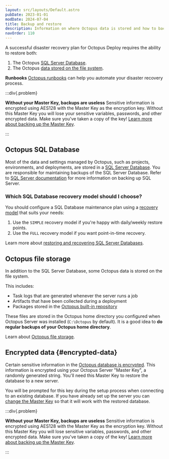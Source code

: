 ```yaml
---
layout: src/layouts/Default.astro
pubDate: 2023-01-01
modDate: 2024-07-04
title: Backup and restore
description: Information on where Octopus data is stored and how to backup and restore an Octopus instance.
navOrder: 110
---
```


A successful disaster recovery plan for Octopus Deploy requires the ability to restore both:

1. The Octopus [SQL Server Database](/docs/administration/data/octopus-database).
2. The Octopus [data stored on the file system](/docs/administration/managing-infrastructure/server-configuration-and-file-storage).

**Runbooks**
[Octopus runbooks](/docs/runbooks) can help you automate your disaster recovery process.

:::div{.problem}

**Without your Master Key, backups are useless**
Sensitive information is encrypted using AES128 with the Master Key as the encryption key. Without this Master Key you will lose your sensitive variables, passwords, and other encrypted data. Make sure you've taken a copy of the key! [Learn more about backing up the Master Key](/docs/security/data-encryption).

:::

## Octopus SQL Database

Most of the data and settings managed by Octopus, such as projects, environments, and deployments, are stored in a [SQL Server Database](/docs/administration/data/octopus-database). You are responsible for maintaining backups of the SQL Server Database. Refer to [SQL Server documentation](https://msdn.microsoft.com/en-AU/library/ms187510.aspx) for more information on backing up SQL Server.

### Which SQL Database recovery model should I choose?

You should configure a SQL Database maintenance plan using a [recovery model](https://msdn.microsoft.com/en-us/library/ms189275.aspx) that suits your needs:

1. Use the `SIMPLE` recovery model if you're happy with daily/weekly restore points.
2. Use the `FULL` recovery model if you want point-in-time recovery.

Learn more about [restoring and recovering SQL Server Databases](https://msdn.microsoft.com/en-us/library/ms191253.aspx).

## Octopus file storage

In addition to the SQL Server Database, some Octopus data is stored on the file system.

This includes:

- Task logs that are generated whenever the server runs a job
- Artifacts that have been collected during a deployment
- Packages stored in the [Octopus built-in repository](/docs/packaging-applications/package-repositories)

These files are stored in the Octopus home directory you configured when Octopus Server was installed (`C:\Octopus` by default). It is a good idea to **do regular backups of your Octopus home directory**.

Learn about [Octopus file storage](/docs/administration/managing-infrastructure/server-configuration-and-file-storage).

## Encrypted data {#encrypted-data}

Certain sensitive information in the [Octopus database is encrypted](/docs/security/data-encryption/). This information is encrypted using your Octopus Server "Master Key", a randomly generated string. You'll need this Master Key to restore the database to a new server. 

You will be prompted for this key during the setup process when connecting to an existing database. If you have already set up the server you can [change the Master Key](/docs/octopus-rest-api/octopus.server.exe-command-line/database) so that it will work with the restored database.

:::div{.problem}

**Without your Master Key, backups are useless**
Sensitive information is encrypted using AES128 with the Master Key as the encryption key. Without this Master Key you will lose sensitive variables, passwords, and other encrypted data. Make sure you've taken a copy of the key! [Learn more about backing up the Master Key](/docs/security/data-encryption).

:::
